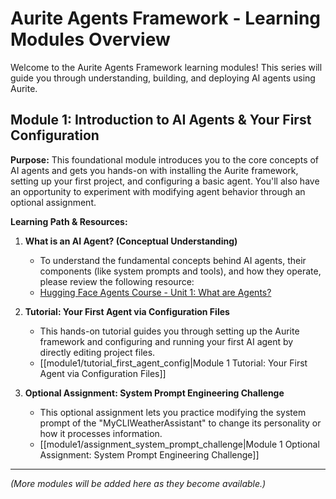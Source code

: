 # Aurite Agents Framework - Learning Modules Overview

Welcome to the Aurite Agents Framework learning modules! This series will guide you through understanding, building, and deploying AI agents using Aurite.

## Module 1: Introduction to AI Agents & Your First Configuration

**Purpose:** This foundational module introduces you to the core concepts of AI agents and gets you hands-on with installing the Aurite framework, setting up your first project, and configuring a basic agent. You'll also have an opportunity to experiment with modifying agent behavior through an optional assignment.

**Learning Path & Resources:**

1.  **What is an AI Agent? (Conceptual Understanding)**
    *   To understand the fundamental concepts behind AI agents, their components (like system prompts and tools), and how they operate, please review the following resource:
    *   [Hugging Face Agents Course - Unit 1: What are Agents?](https://huggingface.co/learn/agents-course/en/unit1/what-are-agents)

2.  **Tutorial: Your First Agent via Configuration Files**
    *   This hands-on tutorial guides you through setting up the Aurite framework and configuring and running your first AI agent by directly editing project files.
    *   [[module1/tutorial_first_agent_config|Module 1 Tutorial: Your First Agent via Configuration Files]]

3.  **Optional Assignment: System Prompt Engineering Challenge**
    *   This optional assignment lets you practice modifying the system prompt of the "MyCLIWeatherAssistant" to change its personality or how it processes information.
    *   [[module1/assignment_system_prompt_challenge|Module 1 Optional Assignment: System Prompt Engineering Challenge]]

---

*(More modules will be added here as they become available.)*
